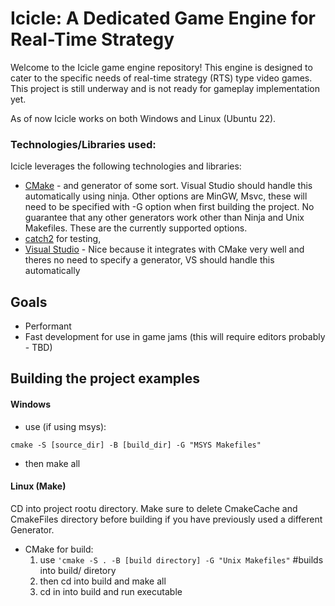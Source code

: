 # Icicle: A Dedicated Game Engine for Real-Time Strategy
Welcome to the Icicle game engine repository! This engine is designed to cater to the specific needs of real-time strategy (RTS) type video games. This project is still underway and is not ready for gameplay implementation yet. 

As of now Icicle works on both Windows and Linux (Ubuntu 22).


### Technologies/Libraries used:

Icicle leverages the following technologies and libraries:
- [CMake](https://cmake.org/) - and generator of some sort. Visual Studio should handle this automatically using ninja. Other options are MinGW, Msvc, these will need to be specified with -G option when first building the project. No guarantee that any other generators work other than Ninja and Unix Makefiles. These are the currently supported options.
- [catch2](https://github.com/catchorg/Catch2/blob/devel/docs/tutorial.md#top) for testing, 
- [Visual Studio](https://visualstudio.microsoft.com/) - Nice because it integrates with CMake very well and theres no need to specify a generator, VS should handle this automatically

## Goals
- Performant
- Fast development for use in game jams (this will require editors probably - TBD)


## Building the project examples

#### Windows 
- use (if using msys):
```
cmake -S [source_dir] -B [build_dir] -G "MSYS Makefiles"
```
- then make all

#### Linux (Make)
CD into project rootu directory. Make sure to delete CmakeCache and CmakeFiles directory before building if you have previously used a different Generator. 
- CMake for build: 
    1. use
```'cmake -S . -B [build directory] -G "Unix Makefiles"``` #builds into build/ diretory
    2. then cd into build and make all
    3. cd in into build and run executable
